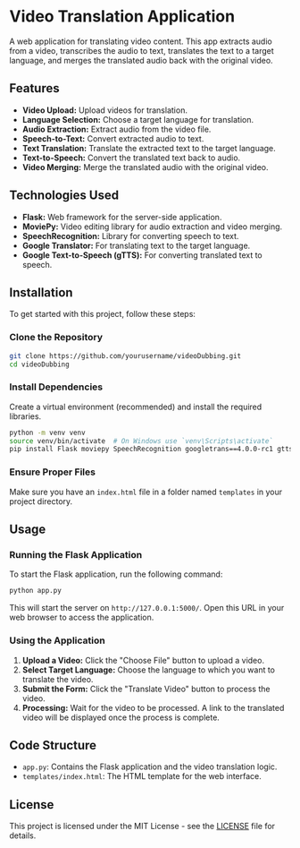 # Video Translation Application

A web application for translating video content. This app extracts audio from a video, transcribes the audio to text, translates the text to a target language, and merges the translated audio back with the original video.

## Features

- **Video Upload:** Upload videos for translation.
- **Language Selection:** Choose a target language for translation.
- **Audio Extraction:** Extract audio from the video file.
- **Speech-to-Text:** Convert extracted audio to text.
- **Text Translation:** Translate the extracted text to the target language.
- **Text-to-Speech:** Convert the translated text back to audio.
- **Video Merging:** Merge the translated audio with the original video.

## Technologies Used

- **Flask:** Web framework for the server-side application.
- **MoviePy:** Video editing library for audio extraction and video merging.
- **SpeechRecognition:** Library for converting speech to text.
- **Google Translator:** For translating text to the target language.
- **Google Text-to-Speech (gTTS):** For converting translated text to speech.

## Installation

To get started with this project, follow these steps:

### Clone the Repository

```bash
git clone https://github.com/yourusername/videoDubbing.git
cd videoDubbing
```

### Install Dependencies

Create a virtual environment (recommended) and install the required libraries.

```bash
python -m venv venv
source venv/bin/activate  # On Windows use `venv\Scripts\activate`
pip install Flask moviepy SpeechRecognition googletrans==4.0.0-rc1 gtts
```

### Ensure Proper Files

Make sure you have an `index.html` file in a folder named `templates` in your project directory.

## Usage

### Running the Flask Application

To start the Flask application, run the following command:

```bash
python app.py
```

This will start the server on `http://127.0.0.1:5000/`. Open this URL in your web browser to access the application.

### Using the Application

1. **Upload a Video:** Click the "Choose File" button to upload a video.
2. **Select Target Language:** Choose the language to which you want to translate the video.
3. **Submit the Form:** Click the "Translate Video" button to process the video.
4. **Processing:** Wait for the video to be processed. A link to the translated video will be displayed once the process is complete.

## Code Structure

- `app.py`: Contains the Flask application and the video translation logic.
- `templates/index.html`: The HTML template for the web interface.

## License

This project is licensed under the MIT License - see the [LICENSE](LICENSE) file for details.
